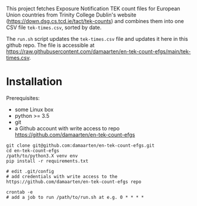This project fetches Exposure Notification TEK count files for European Union countries from
Trinity College Dublin's website (https://down.dsg.cs.tcd.ie/tact/tek-counts) and combines
them into one CSV file `tek-times.csv`, sorted by date.

The `run.sh` script updates the `tek-times.csv` file and updates it here in this github repo.
The file is accessible at https://raw.githubusercontent.com/damaarten/en-tek-count-efgs/main/tek-times.csv.

# Installation
Prerequisites:
* some Linux box
* python >= 3.5
* git
* a Github account with write access to repo https://github.com/damaarten/en-tek-count-efgs

```
git clone git@github.com:damaarten/en-tek-count-efgs.git
cd en-tek-count-efgs
/path/to/python3.X venv env
pip install -r requirements.txt

# edit .git/config
# add credentials with write access to the https://github.com/damaarten/en-tek-count-efgs repo

crontab -e
# add a job to run /path/to/run.sh at e.g. 0 * * * *

```    

